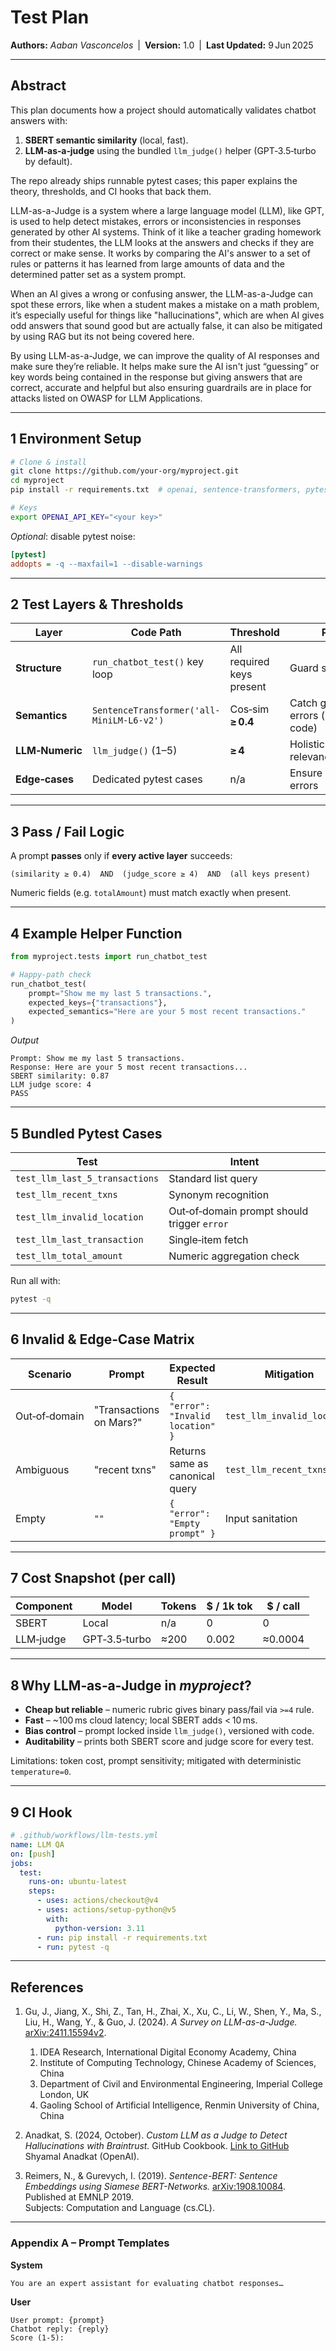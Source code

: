 # Test Plan

**Authors:** *Aaban Vasconcelos* | **Version:** 1.0 | **Last Updated:** 9 Jun 2025

---

## Abstract

This plan documents how a project should automatically validates chatbot answers with:

1. **SBERT semantic similarity** (local, fast).
2. **LLM‑as‑a‑judge** using the bundled `llm_judge()` helper (GPT‑3.5‑turbo by default).

The repo already ships runnable pytest cases; this paper explains the theory, thresholds, and CI hooks that back them.

LLM-as-a-Judge is a system where a large language model (LLM), like GPT, is used to help detect mistakes, errors or inconsistencies in responses generated by other AI systems.
 Think of it like a teacher grading homework from their studentes, the LLM looks at the answers and checks if they are correct or make sense.
  It works by comparing the AI's answer to a set of rules or patterns it has learned from large amounts of data and the determined patter set as a system prompt.

When an AI gives a wrong or confusing answer, the LLM-as-a-Judge can spot these errors, like when a student makes a mistake on a math problem, it’s especially useful for things like "hallucinations", which are when AI gives odd answers that sound good but are actually false, it can also be mitigated by using RAG but its not being covered here.

By using LLM-as-a-Judge, we can improve the quality of AI responses and make sure they’re reliable. It helps make sure the AI isn't just “guessing” or key words being contained in the response but giving answers that are correct, accurate and helpful but also ensuring guardrails are in place for attacks listed on OWASP for LLM Applications.


---


## 1 Environment Setup

```bash
# Clone & install
git clone https://github.com/your-org/myproject.git
cd myproject
pip install -r requirements.txt  # openai, sentence-transformers, pytest, requests

# Keys
export OPENAI_API_KEY="<your key>"
```

*Optional*: disable pytest noise:

```ini
[pytest]
addopts = -q --maxfail=1 --disable-warnings
```

---

## 2 Test Layers & Thresholds

| Layer           | Code Path                                 | Threshold                 | Purpose                                   |
| --------------- | ----------------------------------------- | ------------------------- | ----------------------------------------- |
| **Structure**   | `run_chatbot_test()` key loop             | All required keys present | Guard schema drift                        |
| **Semantics**   | `SentenceTransformer('all-MiniLM-L6-v2')` | Cos‑sim **≥ 0.4**         | Catch gross meaning errors (matches code) |
| **LLM‑Numeric** | `llm_judge()` (1–5)                       | **≥ 4**                   | Holistic relevance/helpfulness            |
| **Edge‑cases**  | Dedicated pytest cases                    | n/a                       | Ensure graceful errors                    |

---

## 3 Pass / Fail Logic

A prompt **passes** only if **every active layer** succeeds:

```text
(similarity ≥ 0.4)  AND  (judge_score ≥ 4)  AND  (all keys present)
```

Numeric fields (e.g. `totalAmount`) must match exactly when present.

---

## 4 Example Helper Function

```python
from myproject.tests import run_chatbot_test

# Happy‑path check
run_chatbot_test(
    prompt="Show me my last 5 transactions.",
    expected_keys={"transactions"},
    expected_semantics="Here are your 5 most recent transactions."
)
```

*Output*

```text
Prompt: Show me my last 5 transactions.
Response: Here are your 5 most recent transactions...
SBERT similarity: 0.87
LLM judge score: 4
PASS
```

---

## 5 Bundled Pytest Cases

| Test                           | Intent                                      |
| ------------------------------ | ------------------------------------------- |
| `test_llm_last_5_transactions` | Standard list query                         |
| `test_llm_recent_txns`         | Synonym recognition                         |
| `test_llm_invalid_location`    | Out‑of‑domain prompt should trigger `error` |
| `test_llm_last_transaction`    | Single‑item fetch                           |
| `test_llm_total_amount`        | Numeric aggregation check                   |

Run all with:

```bash
pytest -q
```

---

## 6 Invalid & Edge‑Case Matrix

| Scenario      | Prompt                  | Expected Result                   | Mitigation                  |
| ------------- | ----------------------- | --------------------------------- | --------------------------- |
| Out‑of‑domain | "Transactions on Mars?" | `{ "error": "Invalid location" }` | `test_llm_invalid_location` |
| Ambiguous     | "recent txns"           | Returns same as canonical query   | `test_llm_recent_txns`      |
| Empty         | `""`                    | `{ "error": "Empty prompt" }`     | Input sanitation            |

---

## 7 Cost Snapshot (per call)

| Component                           | Model         | Tokens | \$ / 1k tok | \$ / call |
| ----------------------------------- | ------------- | ------ | ----------- | --------- |
| SBERT                               | Local         | n/a    | 0           | 0         |
| LLM‑judge                           | GPT‑3.5‑turbo | ≈200   | 0.002       | ≈0.0004   |

---

## 8 Why LLM‑as‑a‑Judge in *myproject*?

* **Cheap but reliable** – numeric rubric gives binary pass/fail via `>=4` rule.
* **Fast** – \~100 ms cloud latency; local SBERT adds < 10 ms.
* **Bias control** – prompt locked inside `llm_judge()`, versioned with code.
* **Auditability** – prints both SBERT score and judge score for every test.

Limitations: token cost, prompt sensitivity; mitigated with deterministic `temperature=0`.

---

## 9 CI Hook

```yaml
# .github/workflows/llm-tests.yml
name: LLM QA
on: [push]
jobs:
  test:
    runs-on: ubuntu-latest
    steps:
      - uses: actions/checkout@v4
      - uses: actions/setup-python@v5
        with:
          python-version: 3.11
      - run: pip install -r requirements.txt
      - run: pytest -q
```

---

## References

1. Gu, J., Jiang, X., Shi, Z., Tan, H., Zhai, X., Xu, C., Li, W., Shen, Y., Ma, S., Liu, H., Wang, Y., & Guo, J. (2024). *A Survey on LLM-as-a-Judge.* [arXiv:2411.15594v2](https://arxiv.org/html/2411.15594v2).  
   1. IDEA Research, International Digital Economy Academy, China  
   2. Institute of Computing Technology, Chinese Academy of Sciences, China  
   3. Department of Civil and Environmental Engineering, Imperial College London, UK  
   4. Gaoling School of Artificial Intelligence, Renmin University of China, China

2. Anadkat, S. (2024, October). *Custom LLM as a Judge to Detect Hallucinations with Braintrust.* GitHub Cookbook. [Link to GitHub](https://github.com)  
   Shyamal Anadkat (OpenAI).

3. Reimers, N., & Gurevych, I. (2019). *Sentence-BERT: Sentence Embeddings using Siamese BERT-Networks.* [arXiv:1908.10084](https://doi.org/10.48550/arXiv.1908.10084). Published at EMNLP 2019.  
   Subjects: Computation and Language (cs.CL).



---

### Appendix A – Prompt Templates

**System**

```text
You are an expert assistant for evaluating chatbot responses…
```

**User**

```text
User prompt: {prompt}
Chatbot reply: {reply}
Score (1‑5):
```
